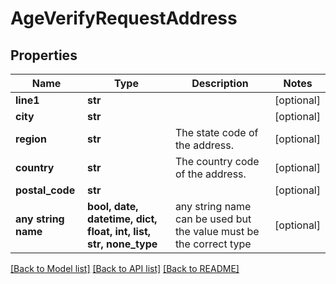 # AgeVerifyRequestAddress


## Properties
Name | Type | Description | Notes
------------ | ------------- | ------------- | -------------
**line1** | **str** |  | [optional] 
**city** | **str** |  | [optional] 
**region** | **str** | The state code of the address. | [optional] 
**country** | **str** | The country code of the address. | [optional] 
**postal_code** | **str** |  | [optional] 
**any string name** | **bool, date, datetime, dict, float, int, list, str, none_type** | any string name can be used but the value must be the correct type | [optional]

[[Back to Model list]](../README.md#documentation-for-models) [[Back to API list]](../README.md#documentation-for-api-endpoints) [[Back to README]](../README.md)


